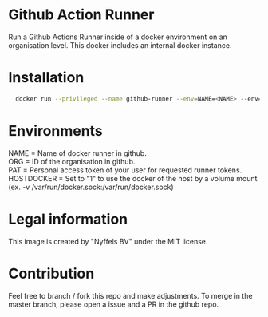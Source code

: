 # Github Action Runner 

Run a Github Actions Runner inside of a docker environment on an organisation level. This docker includes an internal docker instance. 

# Installation 

```bash
  docker run --privileged --name github-runner --env=NAME=<NAME> --env=ORG=<ORG> --env=PAT=<PAT> -d nyffels/github-runner:latest
```

# Environments 

NAME = Name of docker runner in github.  
ORG = ID of the organisation in github.  
PAT = Personal access token of your user for requested runner tokens.  
HOSTDOCKER = Set to "1" to use the docker of the host by a volume mount (ex. -v /var/run/docker.sock:/var/run/docker.sock)  

# Legal information
This image is created by "Nyffels BV" under the MIT license. 

# Contribution
Feel free to branch / fork this repo and make adjustments. To merge in the master branch, please open a issue and a PR in the github repo. 
